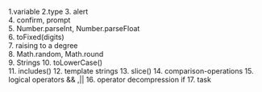 1.variable
2.type
3. alert  
4. confirm, prompt                            
5. Number.parseInt, Number.parseFloat        
6. toFixed(digits)                            
7. raising to a degree                                     
8. Math.random, Math.round                  
9. Strings
10. toLowerCase()   
11. includes()
12. template strings
13. slice()
14. comparison-operations
15. logical operators && ,||
16. operator decompression if 
17. task
